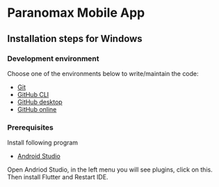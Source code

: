 # Paranomax Mobile App

## Installation steps for Windows

### Development environment
Choose one of the environments below to write/maintain the code:
- [Git](https://git-scm.com/downloads)
- [GitHub CLI](https://cli.github.com/)
- [GitHub desktop](https://desktop.github.com/download/)
- [GitHub online](https://github.com/)
  
### Prerequisites
Install following program
- [Android Studio](https://developer.android.com/studio/install)

Open Andriod Studio, in the left menu you will see plugins, click on this.
Then install Flutter and Restart IDE.
